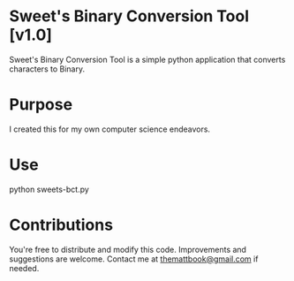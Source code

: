 # Sweet's Binary Conversion Tool [v1.0]
Sweet's Binary Conversion Tool is a simple python application that converts characters to Binary.

# Purpose
I created this for my own computer science endeavors.

# Use
python sweets-bct.py

# Contributions
You're free to distribute and modify this code. Improvements and suggestions are welcome.
Contact me at themattbook@gmail.com if needed.
